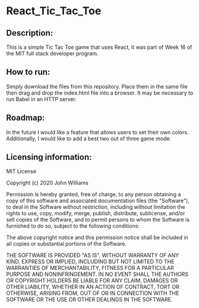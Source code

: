# React_Tic_Tac_Toe

## Description: 
This is a simple Tic Tac Toe game that uses React, it was part of Week 16 of the MIT full stack developer program. 

## How to run: 
Simply download the files from this repository. Place them in the same file then drag and drop the index.html file into a browser. It may be necessary to run Babel in an HTTP server. 


## Roadmap:
In the future I would like a feature that allows users to set their own colors. Additionally, I would like to add a best two out of three game mode. 

## Licensing information: 

MIT License

Copyright (c) 2020 John Williams

Permission is hereby granted, free of charge, to any person obtaining a copy of this software and associated documentation files (the "Software"), to deal in the Software without restriction, including without limitation the rights to use, copy, modify, merge, publish, distribute, sublicense, and/or sell copies of the Software, and to permit persons to whom the Software is furnished to do so, subject to the following conditions:

The above copyright notice and this permission notice shall be included in all copies or substantial portions of the Software.

THE SOFTWARE IS PROVIDED "AS IS", WITHOUT WARRANTY OF ANY KIND, EXPRESS OR IMPLIED, INCLUDING BUT NOT LIMITED TO THE WARRANTIES OF MERCHANTABILITY, FITNESS FOR A PARTICULAR PURPOSE AND NONINFRINGEMENT. IN NO EVENT SHALL THE AUTHORS OR COPYRIGHT HOLDERS BE LIABLE FOR ANY CLAIM, DAMAGES OR OTHER LIABILITY, WHETHER IN AN ACTION OF CONTRACT, TORT OR OTHERWISE, ARISING FROM, OUT OF OR IN CONNECTION WITH THE SOFTWARE OR THE USE OR OTHER DEALINGS IN THE SOFTWARE.
